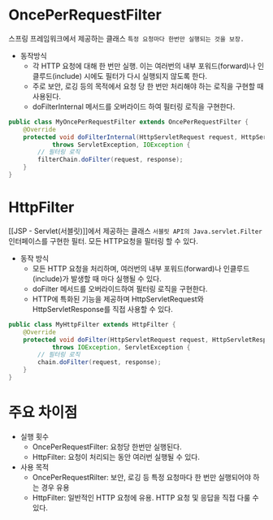 # OncePerRequestFilter
스프링 프레임워크에서 제공하는 클래스
`특정 요청마다 한번만 실행되는 것을 보장.`
- 동작방식
	- 각 HTTP 요청에 대해 한 번만 실행.
	  이는 여러번의 내부 포워드(forward)나 인클루드(include) 시에도 필터가 다시 실행되지 않도록 한다.
	- 주로 보안, 로깅 등의 목적에서 요청 당 한 번만 처리해야 하는 로직을 구현할 때 사용된다.
	- doFilterInternal 메서드를 오버라이드 하여 필터링 로직을 구현한다.

```java
public class MyOncePerRequestFilter extends OncePerRequestFilter {
    @Override
    protected void doFilterInternal(HttpServletRequest request, HttpServletResponse response, FilterChain filterChain)
            throws ServletException, IOException {
        // 필터링 로직
        filterChain.doFilter(request, response);
    }
}
```


# HttpFilter
[[JSP - Servlet(서블릿)]]에서 제공하는 클래스
`서블릿 API의 Java.servlet.Filter`인터페이스를 구현한 필터. 모든 HTTP요청을 필터링 할 수 있다.

- 동작 방식
	- 모든 HTTP 요청을 처리하며, 여러번의 내부 포워드(forward)나 인클루드(include)가 발생할 때 마다 실행될 수 있다.
	- doFilter 메서드를 오버라이드하여 필터링 로직을 구현한다.
	- HTTP에 특화된 기능을 제공하며 HttpServletRequest와 HttpServletResponse를 직접 사용할 수 있다.

```java
public class MyHttpFilter extends HttpFilter {
    @Override
    protected void doFilter(HttpServletRequest request, HttpServletResponse response, FilterChain chain)
            throws IOException, ServletException {
        // 필터링 로직
        chain.doFilter(request, response);
    }
}
```


# 주요 차이점
- 실행 횟수
	- OncePerRequestFilter: 요청당 한번만 실행된다.
	- HttpFilter: 요청이 처리되는 동안 여러번 실행될 수 있다.
- 사용 목적
	- OncePerRequestRilter: 보안, 로깅 등 특정 요청마다 한 번만 실행되어야 하는 경우 유용
	- HttpFilter: 일반적인 HTTP 요청에 유용. HTTP 요청 및 응답을 직접 다룰 수 있다.